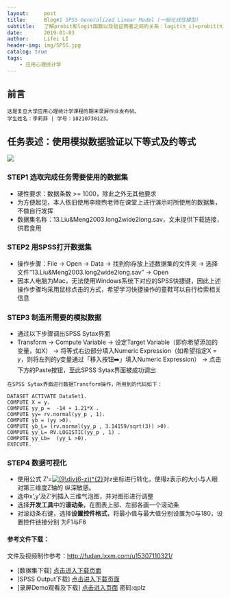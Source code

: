 ```yaml
---
layout:     post
title:      Blog#1 SPSS Generalized Linear Model (一般化线性模型) 
subtitle:   了解probit和logit函数以及验证两者之间的关系：logit(π_i)≈probit(π_i)*(π/sqrt(3))
date:       2019-01-03
author:     Lifei LI
header-img: img/SPSS.jpg
catalog: true
tags:
    - 应用心理统计学
---
```


## 前言

	这是复旦大学应用心理统计学课程的期末录屏作业发布帖。
	学生姓名：李莉菲 | 学号：18210730123。
	
	
## 任务表述：使用模拟数据验证以下等式及约等式
![](https://ws4.sinaimg.cn/large/006tNbRwgy1fxydd64s2kj30yy0e2jyl.jpg)

### STEP1 选取完成任务需要使用的数据集
- 硬性要求：数据条数 >= 1000，除此之外无其他要求
- 为方便起见，本人依旧使用李晓煦老师在课堂上进行演示时所使用的数据集，不做自行发挥
- 数据集名称：13.Liu&Meng2003.long2wide2long.sav，文末提供下载链接，供君食用

### STEP2 用SPSS打开数据集
- 操作步骤：File → Open → Data → 找到你存放上述数据集的文件夹 → 选择文件“13.Liu&Meng2003.long2wide2long.sav” → Open
- 因本人电脑为Mac，无法使用Windows系统下对应的SPSS快捷键，因此上述操作步骤均采用鼠标点击的方式，希望学习快捷操作的童鞋可以自行检索相关信息

### STEP3 制造所需要的模拟数据
- 通过以下步骤调出SPSS Sytax界面
- Transform → Compute Variable → 设定Target Variable（即你希望添加的变量，如X） → 将等式右边部分填入Numeric Expression（如希望指定X = y，则将左列的y变量通过「移入按钮➡️」填入Numeric Expression） → 点击下方的Paste按钮，至此SPSS Sytax界面被成功调出

```
在SPSS Sytax界面进行数据Transform操作，所用到的代码如下：

DATASET ACTIVATE DataSet1.
COMPUTE X = y.
COMPUTE yy_p =  -14 + 1.21*X .
COMPUTE yy= rv.normal(yy_p , 1).
COMPUTE yb = (yy >0).
COMPUTE yb_L= (rv.normal(yy_p , 3.14159/sqrt(3)) >0).
COMPUTE yy_L= RV.LOGISTIC(yy_p , 1) .
COMPUTE yy_Lb=  (yy_L >0).
EXECUTE.
```

### STEP4 数据可视化
- 使用公式   Z’=<a href="https://www.codecogs.com/eqnedit.php?latex=(9\div(6-z))^{2}" target="_blank"><img src="https://latex.codecogs.com/gif.latex?(9\div(6-z))^{2}" title="(9\div(6-z))^{2}" /></a>对z坐标进行转化，使得z表示的大小与人眼对第三维度Z轴的
纵深敏感。
- 选中x’,y’及Z’列插入三维气泡图，并对图形进行调整
- 选择**开发工具**中的**滚动条**，在图表上部、左部各画一个滚动条
- 对滚动条右键，选择**设置控件格式**，将最小值与最大值分别设置为0与180，设置控件链接分别
为F1与F6

#### 参考文件下载：

文件及视频制作参考：http://fudan.lxxm.com/u15307110321/

- [数据集下载] 
<a href="https://pan.baidu.com/s/1O4T2Z4PneIm0iKcEcWsvog">点击进入下载页面</a>
- [SPSS Output下载]
<a href="https://github.com/BrokenCrayons/Statistics-Application/tree/master/%23Task1%20Excel%E7%9F%A9%E9%98%B5%E6%97%8B%E8%BD%AC%E5%8F%8A%E5%8F%AF%E8%A7%86%E5%8C%96%20" download="使用Excel进行矩阵旋转及可视化.xlsx">点击进入下载页面</a>
- [录屏Demo观看及下载]
<a href="https://pan.baidu.com/s/1u8NWsAivq4jOCwkV_pC8jQ">点击进入页面</a>
密码:qplz
